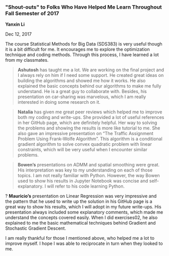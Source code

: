 ### "Shout-outs" to Folks Who Have Helped Me Learn Throughout Fall Semester of 2017

**Yanxin Li**

Dec 12, 2017

The course Statistical Methods for Big Data (SDS383) is very useful though it is a bit difficult for me. It encourages me to explore the optimization technique and coding methods. Through this process, I have learned a lot from my classmates. 

> **Ashutosh** has taught me a lot. We are working on the final project and I always rely on him if I need some support. He created great ideas on building the algorithms and showed me how it works. He also explained the basic concepts behind our algorithms to make me fully understand. He is a great guy to collaborate with. Besides, his presentation on car-sharing was marvelous, which I am really interested in doing some research on it.

> **Natalia** has given me great peer reviews which helped me to improve both my coding and write-ups. She provided a lot of useful references in her GitHub page, which are definitely helpful. Her way to solving the problems and showing the results is more like tutorial to me. She also gave an impressive presentation on “The Traffic Assignment Problem Using Frank-Wolfe Algorithm”. This algorithm is a conditional gradient algorithm to solve convex quadratic problem with linear constraints, which will be very useful when I encounter similar problems.

> **Bowen’s** presentations on ADMM and spatial smoothing were great. His interpretation was key to my understanding on each of those topics. I am not really familiar with Python. However, the way Bowen used to show his results in Jupyter Notebook was concise and self-explanatory. I will refer to his code learning Python. 

? **Mauricio’s** presentation on Linear Regression was very impressive and the pattern that he used to write up the solution in his GitHub page is a great way to show his results, which I will adopt in my future write-ups. His presentation always included some explanatory comments, which made me understand the concepts covered easily. When I did exercises02, he also explained to me the basic mathematical techniques behind Gradient and Stochastic Gradient Descent. 

I am really thankful for those I mentioned above, who helped me a lot to improve myself. I hope I was able to reciprocate in turn when they looked to me.
